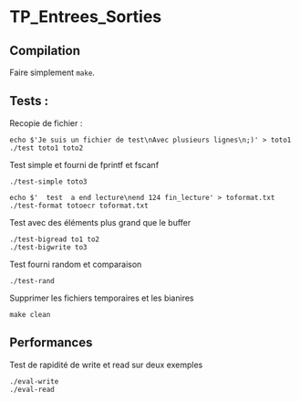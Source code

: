 # TP_Entrees_Sorties

## Compilation 

Faire simplement `make`.

## Tests :

Recopie de fichier :
```
echo $'Je suis un fichier de test\nAvec plusieurs lignes\n;)' > toto1
./test toto1 toto2
```

Test simple et fourni de fprintf et fscanf
```
./test-simple toto3

echo $'  test  a end lecture\nend 124 fin_lecture' > toformat.txt
./test-format totoecr toformat.txt
```

Test avec des éléments plus grand que le buffer
```
./test-bigread to1 to2
./test-bigwrite to3
```

Test fourni random et comparaison
```
./test-rand
```

Supprimer les fichiers temporaires et les bianires
```
make clean
```

## Performances

Test de rapidité de write et read sur deux exemples
```
./eval-write
./eval-read
```